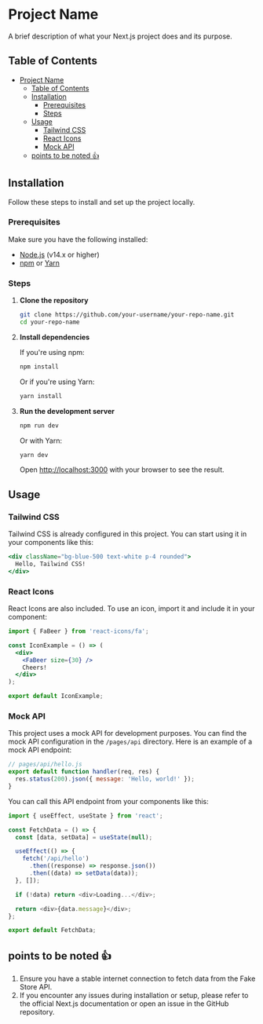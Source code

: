 # Project Name

A brief description of what your Next.js project does and its purpose.

## Table of Contents

- [Project Name](#project-name)
  - [Table of Contents](#table-of-contents)
  - [Installation](#installation)
    - [Prerequisites](#prerequisites)
    - [Steps](#steps)
  - [Usage](#usage)
    - [Tailwind CSS](#tailwind-css)
    - [React Icons](#react-icons)
    - [Mock API](#mock-api)
  - [points to be noted 👍](#points-to-be-noted-)

## Installation

Follow these steps to install and set up the project locally.

### Prerequisites

Make sure you have the following installed:

- [Node.js](https://nodejs.org/) (v14.x or higher)
- [npm](https://www.npmjs.com/) or [Yarn](https://yarnpkg.com/)

### Steps

1. **Clone the repository**

    ```bash
    git clone https://github.com/your-username/your-repo-name.git
    cd your-repo-name
    ```

2. **Install dependencies**

    If you're using npm:

    ```bash
    npm install
    ```

    Or if you're using Yarn:

    ```bash
    yarn install
    ```

3. **Run the development server**

    ```bash
    npm run dev
    ```

    Or with Yarn:

    ```bash
    yarn dev
    ```

    Open [http://localhost:3000](http://localhost:3000) with your browser to see the result.

## Usage

### Tailwind CSS

Tailwind CSS is already configured in this project. You can start using it in your components like this:

```jsx
<div className="bg-blue-500 text-white p-4 rounded">
  Hello, Tailwind CSS!
</div>
```

### React Icons

React Icons are also included. To use an icon, import it and include it in your component:

```jsx
import { FaBeer } from 'react-icons/fa';

const IconExample = () => (
  <div>
    <FaBeer size={30} />
    Cheers!
  </div>
);

export default IconExample;
```

### Mock API

This project uses a mock API for development purposes. You can find the mock API configuration in the `/pages/api` directory. Here is an example of a mock API endpoint:

```javascript
// pages/api/hello.js
export default function handler(req, res) {
  res.status(200).json({ message: 'Hello, world!' });
}
```

You can call this API endpoint from your components like this:

```javascript
import { useEffect, useState } from 'react';

const FetchData = () => {
  const [data, setData] = useState(null);

  useEffect(() => {
    fetch('/api/hello')
      .then((response) => response.json())
      .then((data) => setData(data));
  }, []);

  if (!data) return <div>Loading...</div>;

  return <div>{data.message}</div>;
};

export default FetchData;
```

## points to be noted 👍
1. Ensure you have a stable internet connection to fetch data from the Fake Store API.
2. If you encounter any issues during installation or setup, please refer to the official Next.js documentation or open an issue in the GitHub repository.
